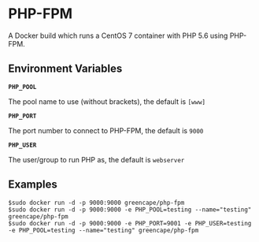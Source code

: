 # PHP-FPM

A Docker build which runs a CentOS 7 container with PHP 5.6 using PHP-FPM.

## Environment Variables

**`PHP_POOL`**

The pool name to use (without brackets), the default is `[www]`

**`PHP_PORT`**

The port number to connect to PHP-FPM, the default is `9000`

**`PHP_USER`**

The user/group to run PHP as, the default is `webserver`

## Examples

    $sudo docker run -d -p 9000:9000 greencape/php-fpm
    $sudo docker run -d -p 9000:9000 -e PHP_POOL=testing --name="testing" greencape/php-fpm
    $sudo docker run -d -p 9000:9000 -e PHP_PORT=9001 -e PHP_USER=testing -e PHP_POOL=testing --name="testing" greencape/php-fpm
